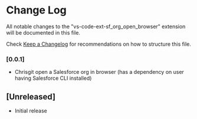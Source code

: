 # Change Log
All notable changes to the "vs-code-ext-sf_org_open_browser" extension will be documented in this file.

Check [Keep a Changelog](http://keepachangelog.com/) for recommendations on how to structure this file.

### [0.0.1]
- Chrisgit open a Salesforce org in browser (has a dependency on user having Salesforce CLI installed)

## [Unreleased]
- Initial release
